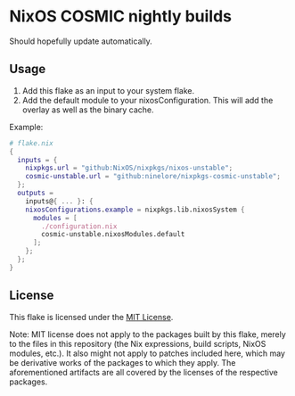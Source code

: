 # NixOS COSMIC nightly builds

Should hopefully update automatically.

## Usage

1. Add this flake as an input to your system flake.
2. Add the default module to your nixosConfiguration. This will add the overlay as well as the binary cache.

Example:

```nix
# flake.nix
{
  inputs = {
    nixpkgs.url = "github:NixOS/nixpkgs/nixos-unstable";
    cosmic-unstable.url = "github:ninelore/nixpkgs-cosmic-unstable";
  };
  outputs =
    inputs@{ ... }: {
    nixosConfigurations.example = nixpkgs.lib.nixosSystem {
      modules = [
        ./configuration.nix
        cosmic-unstable.nixosModules.default
      ];
    };
  };
}
```

## License

This flake is licensed under the [MIT License](LICENSE.md).

Note: MIT license does not apply to the packages built by this flake,
merely to the files in this repository (the Nix expressions, build
scripts, NixOS modules, etc.). It also might not apply to patches
included here, which may be derivative works of the packages to which
they apply. The aforementioned artifacts are all covered by the
licenses of the respective packages.

